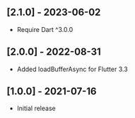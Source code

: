 ## [2.1.0] - 2023-06-02
* Require Dart ^3.0.0

## [2.0.0] - 2022-08-31
* Added loadBufferAsync for Flutter 3.3

## [1.0.0] - 2021-07-16
* Initial release